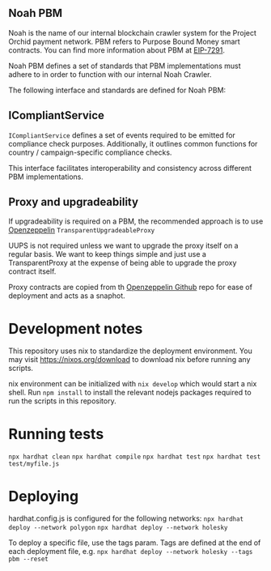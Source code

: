 ## Noah PBM

Noah is the name of our internal blockchain crawler system for the Project Orchid payment network. PBM refers to Purpose Bound Money smart contracts. You can find more information about PBM at [EIP-7291](https://eips.ethereum.org/EIPS/eip-7291).

Noah PBM defines a set of standards that PBM implementations must adhere to in order to function with our internal Noah Crawler.

The following interface and standards are defined for Noah PBM:

## ICompliantService

`ICompliantService` defines a set of events required to be emitted for compliance check purposes. Additionally, it outlines common functions for country / campaign-specific compliance checks. 

This interface facilitates interoperability and consistency across different PBM implementations.

## Proxy and upgradeability 

If upgradeability is required on a PBM, the recommended approach is to use [Openzeppelin](https://docs.openzeppelin.com/contracts/5.x/api/proxy#UUPSUpgradeable-_authorizeUpgrade-address-) `TransparentUpgradeableProxy`

UUPS is not required unless we want to upgrade the proxy itself on a regular basis. We want to keep things simple and just use a TransparentProxy at the expense of being able to upgrade the proxy contract itself. 

Proxy contracts are copied from th [Openzeppelin Github](https://github.com/OpenZeppelin/openzeppelin-contracts/blob/v5.0.1/contracts/proxy/transparent/TransparentUpgradeableProxy.sol) repo for ease of deployment and acts as a snaphot.


# Development notes

This repository uses nix to standardize the deployment environment. You may
visit https://nixos.org/download to download nix before running any scripts.

nix environment can be initialized with `nix develop` which would start a nix
shell. Run `npm install` to install the relevant nodejs packages required to run
the scripts in this repository.

# Running tests
`npx hardhat clean` `npx hardhat compile` `npx hardhat test`
`npx hardhat test test/myfile.js`

# Deploying
hardhat.config.js is configured for the following networks:
`npx hardhat deploy --network polygon` 
`npx hardhat deploy --network holesky`

To deploy a specific file, use the tags param. Tags are defined at the end of
each deployment file, e.g.
`npx hardhat deploy --network holesky --tags pbm --reset`
